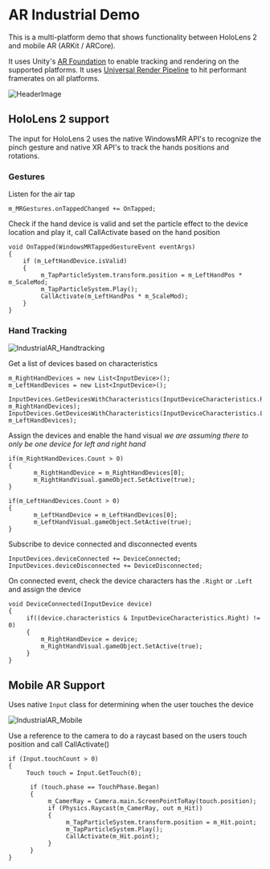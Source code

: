 # AR Industrial Demo
This is a multi-platform demo that shows functionality between HoloLens 2 and mobile AR (ARKit / ARCore).

It uses Unity's [AR Foundation](https://docs.unity3d.com/Packages/com.unity.xr.arfoundation@3.1/manual/index.html) to enable tracking and rendering on the supported platforms. It uses [Universal Render Pipeline](https://docs.unity3d.com/Packages/com.unity.render-pipelines.universal@8.1/manual/index.html) to hit performant framerates on all platforms. 

![HeaderImage](https://user-images.githubusercontent.com/2120584/84608471-84bc0300-ae67-11ea-9062-be522a06125e.png)

## HoloLens 2 support
The input for HoloLens 2 uses the native WindowsMR API's to recognize the pinch gesture and native XR API's to track the hands positions and rotations. 

### Gestures
Listen for the air tap
``` 
m_MRGestures.onTappedChanged += OnTapped;
```
Check if the hand device is valid and set the particle effect to the device location and play it, call CallActivate based on the hand position
```
void OnTapped(WindowsMRTappedGestureEvent eventArgs)
{
    if (m_LeftHandDevice.isValid)
    {
         m_TapParticleSystem.transform.position = m_LeftHandPos * m_ScaleMod;
         m_TapParticleSystem.Play();
         CallActivate(m_LeftHandPos * m_ScaleMod);
    }
}
```

### Hand Tracking

![IndustrialAR_Handtracking](https://user-images.githubusercontent.com/2120584/84608582-fac06a00-ae67-11ea-9e48-6a76ae72ff41.png)

Get a list of devices based on characteristics 
```
m_RightHandDevices = new List<InputDevice>();
m_LeftHandDevices = new List<InputDevice>();

InputDevices.GetDevicesWithCharacteristics(InputDeviceCharacteristics.Right, m_RightHandDevices);
InputDevices.GetDevicesWithCharacteristics(InputDeviceCharacteristics.Left, m_LeftHandDevices);
```
Assign the devices and enable the hand visual *we are assuming there to only be one device for left and right hand*
```
if(m_RightHandDevices.Count > 0)
{
       m_RightHandDevice = m_RightHandDevices[0];
       m_RightHandVisual.gameObject.SetActive(true);
}

if(m_LeftHandDevices.Count > 0)
{
       m_LeftHandDevice = m_LeftHandDevices[0];
       m_LeftHandVisual.gameObject.SetActive(true);
}
```
Subscribe to device connected and disconnected events     
```
InputDevices.deviceConnected += DeviceConnected;
InputDevices.deviceDisconnected += DeviceDisconnected;
```

On connected event, check the device characters has the `.Right` or `.Left` and assign the device
```
void DeviceConnected(InputDevice device)
{
     if((device.characteristics & InputDeviceCharacteristics.Right) != 0)
     {
         m_RightHandDevice = device;
         m_RightHandVisual.gameObject.SetActive(true);
     }
}
```

## Mobile AR Support
Uses native `Input` class for determining when the user touches the device

![IndustrialAR_Mobile](https://user-images.githubusercontent.com/2120584/84608546-d6fd2400-ae67-11ea-9dff-8b8163b31ea4.png)

Use a reference to the camera to do a raycast based on the users touch position and call CallActivate()
```
if (Input.touchCount > 0)
{
     Touch touch = Input.GetTouch(0);

      if (touch.phase == TouchPhase.Began)
      {
           m_CamerRay = Camera.main.ScreenPointToRay(touch.position);
           if (Physics.Raycast(m_CamerRay, out m_Hit))
           {
                m_TapParticleSystem.transform.position = m_Hit.point;
                m_TapParticleSystem.Play();
                CallActivate(m_Hit.point);
           }
      }
}
```
